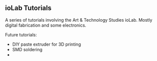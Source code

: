 ## ioLab Tutorials
A series of tutorials involving the Art & Technology Studies ioLab.  Mostly digital fabrication and some electronics.

Future tutorials:
- DIY paste extruder for 3D printing
- SMD soldering
- 
